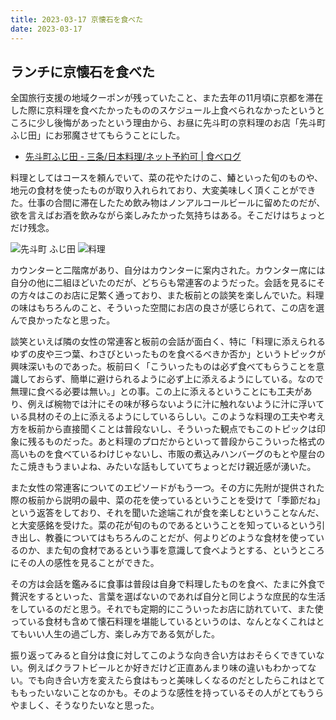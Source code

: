 ```yaml
---
title: 2023-03-17 京懐石を食べた
date: 2023-03-17
---
```


## ランチに京懐石を食べた

全国旅行支援の地域クーポンが残っていたこと、また去年の11月頃に京都を滞在した際に京料理を食べたかったもののスケジュール上食べられなかったというところに少し後悔があったという理由から、お昼に先斗町の京料理のお店「先斗町 ふじ田」にお邪魔させてもらうことにした。

- [先斗町ふじ田 - 三条/日本料理/ネット予約可 | 食べログ](https://tabelog.com/kyoto/A2601/A260301/26002672/)

料理としてはコースを頼んでいて、菜の花やたけのこ、鰆といった旬のものや、地元の食材を使ったものが取り入れられており、大変美味しく頂くことができた。仕事の合間に滞在したため飲み物はノンアルコールビールに留めたのだが、欲を言えばお酒を飲みながら楽しみたかった気持ちはある。そこだけはちょっとだけ残念。

![先斗町 ふじ田](/images/2023-03-17-diary-fujita.JPG)
![料理](/images/2023-03-17-diary-kaiseki.JPG)

カウンターと二階席があり、自分はカウンターに案内された。カウンター席には自分の他に二組ほどいたのだが、どちらも常連客のようだった。会話を見るにその方々はこのお店に足繁く通っており、また板前との談笑を楽しんでいた。料理の味はもちろんのこと、そういった空間にお店の良さが感じられて、この店を選んで良かったなと思った。

談笑といえば隣の女性の常連客と板前の会話が面白く、特に「料理に添えられるゆずの皮や三つ葉、わさびといったものを食べるべきか否か」というトピックが興味深いものであった。板前曰く「こういったものは必ず食べてもらうことを意識しておらず、簡単に避けられるように必ず上に添えるようにしている。なので無理に食べる必要は無い。」との事。この上に添えるということにも工夫があり、例えば椀物では汁にその味が移らないように汁に触れないように汁に浮いている具材のその上に添えるようにしているらしい。このような料理の工夫や考え方を板前から直接聞くことは普段ないし、そういった観点でもこのトピックは印象に残るものだった。あと料理のプロだからといって普段からこういった格式の高いものを食べているわけじゃないし、市販の煮込みハンバーグのもとや屋台のたこ焼きもうまいよね、みたいな話もしていてちょっとだけ親近感が湧いた。

また女性の常連客についてのエピソードがもう一つ。その方に先附が提供された際の板前から説明の最中、菜の花を使っているということを受けて「季節だね」という返答をしており、それを聞いた途端これが食を楽しむということなんだ、と大変感銘を受けた。菜の花が旬のものであるということを知っているという引き出し、教養についてはもちろんのことだが、何よりどのような食材を使っているのか、また旬の食材であるという事を意識して食べようとする、というところにその人の感性を見ることができた。

その方は会話を鑑みるに食事は普段は自身で料理したものを食べ、たまに外食で贅沢をするといった、言葉を選ばないのであれば自分と同じような庶民的な生活をしているのだと思う。それでも定期的にこういったお店に訪れていて、また使っている食材も含めて懐石料理を堪能しているというのは、なんとなくこれはとてもいい人生の過ごし方、楽しみ方である気がした。

振り返ってみると自分は食に対してこのような向き合い方はおそらくできていない。例えばクラフトビールとか好きだけど正直あんまり味の違いもわかってない。でも向き合い方を変えたら食はもっと美味しくなるのだとしたらこれはとてももったいないことなのかも。そのような感性を持っているその人がとてもうらやましく、そうなりたいなと思った。
